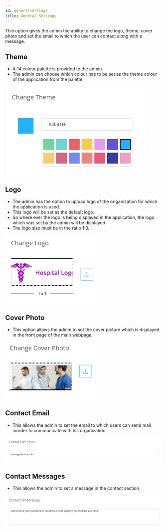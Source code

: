 ```yaml
---
id: generalsettings
title: General Settings
---
```

This option gives the admin the ability to change the logo, theme, cover photo and set the email 
to which the user can contact along with a message.


## Theme

- A 14 colour palette is provided to the admin.
- The admin can choose which colour has to be set as the theme colour of the application from the palette.

![Changing Theme](assets/colour_palette.png)

## Logo

- The admin has the option to upload logo of the origanization for which the application is used.
- This logo will be set as the default logo. 
- So where ever the logo is being displayed in the application, the logo which was set by the admin   will be displayed. 
- The logo size must be in the ratio 1:3.

![Changing Logo](assets/logo.png)

## Cover Photo

- This option allows the admin to set the cover picture which is displayed in the front page of the main webpage.


![Changing Cover Photo](assets/cover.png)

## Contact Email

- This allows the admin to set the email to which users can send mail inorder to communicate with his organization.


![Setting contact mail](assets/contact_email.png)

## Contact Messages

- This allows the admin to set a message in the contact section.

![Setting contact message](assets/contact_message.png)


<!-- This is a link to [another document.](doc3.md) This is a link to an [external page.](http://www.example.com/) -->

